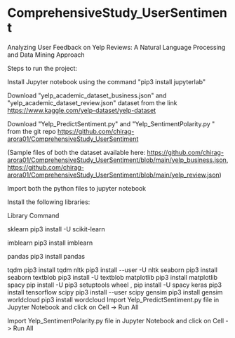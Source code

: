 # ComprehensiveStudy_UserSentiment
Analyzing User Feedback on Yelp Reviews: A Natural Language Processing and Data Mining Approach

Steps to run the project:

Install Jupyter notebook using the command "pip3 install jupyterlab"

Download "yelp_academic_dataset_business.json" and "yelp_academic_dataset_review.json" dataset from the link https://www.kaggle.com/yelp-dataset/yelp-dataset

Download "Yelp_PredictSentiment.py" and "Yelp_SentimentPolarity.py " from the git repo https://github.com/chirag-arora01/ComprehensiveStudy_UserSentiment

(Sample files of both the dataset available here: https://github.com/chirag-arora01/ComprehensiveStudy_UserSentiment/blob/main/yelp_business.json, https://github.com/chirag-arora01/ComprehensiveStudy_UserSentiment/blob/main/yelp_review.json)

Import both the python files to jupyter notebook

Install the following libraries:

Library	Command

sklearn	pip3 install -U scikit-learn

imblearn	pip3 install imblearn

pandas	pip3 install pandas

tqdm	pip3 install tqdm
nltk	pip3 install --user -U nltk
seaborn	pip3 install seaborn
textblob	pip3 install -U textblob
matplotlib	pip3 install matplotlib
spacy	pip install -U pip3 setuptools wheel , pip install -U spacy
keras	pip3 install tensorflow
scipy	pip3 install --user scipy
gensim	pip3 install gensim
worldcloud	pip3 install wordcloud
Import Yelp_PredictSentiment.py file in Jupyter Notebook and click on Cell -> Run All

Import Yelp_SentimentPolarity.py file in Jupyter Notebook and click on Cell -> Run All
